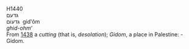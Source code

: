 <body>
  <p>H1440<br>  גּדעם  <br> גִּדעוֹם  ‎  gid‛ôm  <br><i>ghid-ohm‘ </i><br>From <a href="h1438.htm">1438</a>  a <i>cutting</i> (that is, <i>desolation</i>); <i>Gidom</i>, a place in Palestine: - Gidom.<br></p>
 </body>